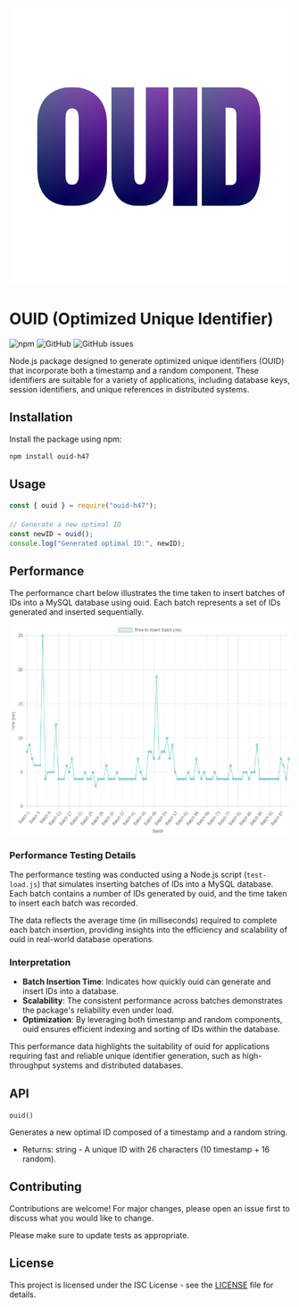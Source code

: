![OUID LOGO](./Gradient_Background__Gym_Brand__Typographic_and_Illustration_Logo__1_-removebg-preview.png)
# OUID (Optimized Unique Identifier)

![npm](https://img.shields.io/npm/v/ouid-h47)
![GitHub](https://img.shields.io/github/license/HasanH47/ouid)
![GitHub issues](https://img.shields.io/github/issues/HasanH47/ouid)

Node.js package designed to generate optimized unique identifiers (OUID) that incorporate both a timestamp and a random component. These identifiers are suitable for a variety of applications, including database keys, session identifiers, and unique references in distributed systems.

## Installation

Install the package using npm:

```bash
npm install ouid-h47
```

## Usage

```javascript
const { ouid } = require("ouid-h47");

// Generate a new optimal ID
const newID = ouid();
console.log("Generated optimal ID:", newID);
```

## Performance

The performance chart below illustrates the time taken to insert batches of IDs into a MySQL database using ouid. Each batch represents a set of IDs generated and inserted sequentially.

![Performance Chart](./performanceChart.png)

### Performance Testing Details

The performance testing was conducted using a Node.js script (`test-load.js`) that simulates inserting batches of IDs into a MySQL database. Each batch contains a number of IDs generated by ouid, and the time taken to insert each batch was recorded.

The data reflects the average time (in milliseconds) required to complete each batch insertion, providing insights into the efficiency and scalability of ouid in real-world database operations.

### Interpretation

- **Batch Insertion Time**: Indicates how quickly ouid can generate and insert IDs into a database.
- **Scalability**: The consistent performance across batches demonstrates the package's reliability even under load.
- **Optimization**: By leveraging both timestamp and random components, ouid ensures efficient indexing and sorting of IDs within the database.

This performance data highlights the suitability of ouid for applications requiring fast and reliable unique identifier generation, such as high-throughput systems and distributed databases.

## API

`ouid()`

Generates a new optimal ID composed of a timestamp and a random string.

- Returns: string - A unique ID with 26 characters (10 timestamp + 16 random).

## Contributing

Contributions are welcome! For major changes, please open an issue first to discuss what you would like to change.

Please make sure to update tests as appropriate.

## License

This project is licensed under the ISC License - see the [LICENSE](LICENSE) file for details.
